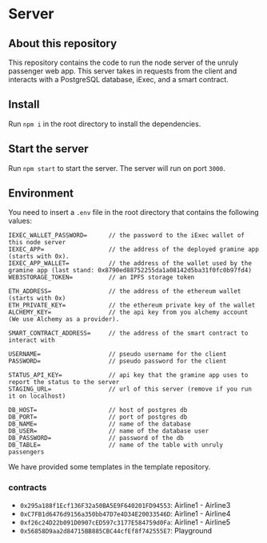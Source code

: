 # Server

## About this repository

This repository contains the code to run the node server of the unruly passenger web app. This server takes in requests from the client and interacts with a PostgreSQL database, iExec, and a smart contract.

## Install

Run `npm i` in the root directory to install the dependencies.

## Start the server

Run `npm start` to start the server. The server will run on port `3000`.

## Environment

You need to insert a `.env` file in the root directory that contains the following values:
```
IEXEC_WALLET_PASSWORD=      // the password to the iExec wallet of this node server
IEXEC_APP=                  // the address of the deployed gramine app (starts with 0x).
IEXEC_APP_WALLET=           // the address of the wallet used by the gramine app (last stand: 0x8790ed88752255da1a08142d5ba31f0fc0b97fd4)
WEB3STORAGE_TOKEN=          // an IPFS storage token

ETH_ADDRESS=                // the address of the ethereum wallet (starts with 0x)
ETH_PRIVATE_KEY=            // the ethereum private key of the wallet
ALCHEMY_KEY=                // the api key from you alchemy account (We use Alchemy as a provider).

SMART_CONTRACT_ADDRESS=     // the address of the smart contract to interact with

USERNAME=                   // pseudo username for the client
PASSWORD=                   // pseudo password for the client

STATUS_API_KEY=             // api key that the gramine app uses to report the status to the server
STAGING_URL=                // url of this server (remove if you run it on localhost)

DB_HOST=                    // host of postgres db
DB_PORT=                    // port of postgres db 
DB_NAME=                    // name of the database
DB_USER=                    // name of the database user
DB_PASSWORD=                // password of the db
DB_TABLE=                   // name of the table with unruly passengers
```

We have provided some templates in the template repository.

### contracts

-   `0x295a188f1Ecf136F32a50BA5E9F640201FD94553`: Airline1 - Airline3
-   `0xC7FB1d6476d9156a350bb47D7e4D34E20033546D`: Airline1 - Airline4
-   `0xf26c24D22b091D0907cED597c3177E584759d0Fa`: Airline1 - Airline5
-   `0x56858D9aa2d84715BB885CBC44cfEf8f742555E7`: Playground
